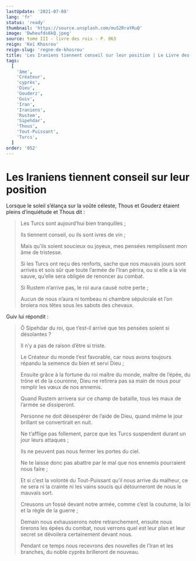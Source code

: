 ```yaml
---
lastUpdate: '2021-07-08'
lang: 'fr'
status: 'ready'
thumbnail: 'https://source.unsplash.com/muS2RraYRuQ'
image: 'Dwheufds6kQ.jpeg'
source: tome III - livre des rois - P. 063
reign: 'Keï Khosrou'
reign-slug: 'regne-de-khosrou'
title: 'Les Iraniens tiennent conseil sur leur position | Le Livre des Rois | Shâhnâmeh'
tags:
  [
    'âme',
    'Créateur',
    'cyprès',
    'Dieu',
    'Gouderz',
    'Guiv',
    'Iran',
    'Iraniens',
    'Rustem',
    'Sipehdar',
    'Thous',
    'Tout-Puissant',
    'Turcs',
  ]
order: '052'
---
```


<!-- LTeX: language=fr -->

# Les Iraniens tiennent conseil sur leur position

Lorsque le soleil s’élança sur la voûte céleste, Thous et Gouderz étaient pleins d’inquiétude et Thous dit :

> Les Turcs sont aujourd’hui bien tranquilles ;
>
> Ils tiennent conseil, ou ils sont ivres de vin ;
>
> Mais qu’ils soient soucieux ou joyeux, mes pensées remplissent mon âme de tristesse.
>
> Si les Turcs ont reçu des renforts, sache que nos mauvais jours sont arrivés et sois sûr que toute l’armée de l’Iran périra, ou si elle a la vie sauve, qu’elle sera obligée de renoncer au combat.
>
> Si Rustem n’arrive pas, le roi aura causé notre perte ;
>
> Aucun de nous n’aura ni tombeau ni chambre sépulcrale et l’on broiera nos têtes sous les sabots des chevaux.

Guiv lui répondit :

> Ô Sipehdar du roi, que t’est-il arrivé que tes pensées soient si désolantes ?
>
> Il n’y a pas de raison d’être si triste.
>
> Le Créateur du monde t’est favorable, car nous avons toujours répandu la semence du bien et servi Dieu ;
>
> Ensuite grâce à la fortune du roi maître du monde, maître de l’épée, du trône et de la couronne, Dieu ne retirera pas sa main de nous pour remplir les vœux de nos ennemis.
>
> Quand Rustem arrivera sur ce champ de bataille, tous les maux de l’armée se dissiperont.
>
> Personne ne doit désespérer de l’aide de Dieu, quand même le jour brillant se convertirait en nuit.
>
> Ne t’afflige pas follement, parce que les Turcs suspendent durant un jour leurs attaques ;
>
> Ils ne peuvent pas nous fermer les portes du ciel.
>
> Ne te laisse donc pas abattre par le mal que nos ennemis pourraient nous faire ;
>
> Et si c’est la volonté du Tout-Puissant qu’il nous arrive du malheur, ce ne sera ni la crainte ni les vains soucis qui détourneront de nous le mauvais sort.
>
> Creusons un fossé devant notre armée, comme c’est la coutume, la loi et la règle de la guerre ;
>
> Demain nous exhausserons notre retranchement, ensuite nous tirerons les épées du combat, nous verrons quel est leur plan et leur secret se dévoilera certainement devant nous.
>
> Pendant ce temps nous recevrons des nouvelles de l’Iran et les branches, du noble cyprès brilleront de nouveau.
